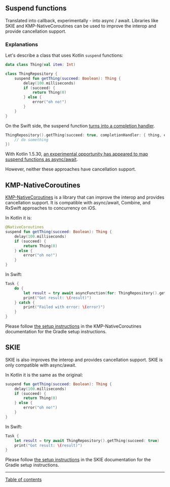 ## Suspend functions

Translated into callback, experimentally - into async / await. Libraries like SKIE and KMP-NativeCoroutines can be used to improve the interop and provide cancellation support.

### Explanations

Let's describe a class that uses Kotlin `suspend` functions:

```kotlin
data class Thing(val item: Int)

class ThingRepository {
    suspend fun getThing(succeed: Boolean): Thing {
        delay(100.milliseconds)
        if (succeed) {
            return Thing(0)
        } else {
            error("oh no!")
        }
    }
}
```

On the Swift side, the suspend function [turns into a completion handler](https://kotlinlang.org/docs/native-objc-interop.html#suspending-functions).

```swift
ThingRepository().getThing(succeed: true, completionHandler: { thing, error in
    // do something
})
```

With Kotlin 1.5.30, [an experimental opportunity has appeared to map suspend functions as async/await](https://kotlinlang.org/docs/whatsnew1530.html#experimental-interoperability-with-swift-5-5-async-await).

However, neither these approaches have cancellation support.

## KMP-NativeCoroutines
[KMP-NativeCoroutines](https://github.com/rickclephas/KMP-NativeCoroutines) is a library that can improve the interop and provides cancellation support. It is compatible with async/await, Combine, and RxSwift approaches to concurrency on iOS.

In Kotlin it is:
```kotlin
@NativeCoroutines
suspend fun getThing(succeed: Boolean): Thing {
    delay(100.milliseconds)
    if (succeed) {
        return Thing(0)
    } else {
        error("oh no!")
    }
}
```

In Swift:
```swift
Task {
    do {
        let result = try await asyncFunction(for: ThingRepository().getThing(succeed: true))
        print("Got result: \(result)")
    } catch {
        print("Failed with error: \(error)")
    }
}
```

Please follow [the setup instructions](https://github.com/rickclephas/KMP-NativeCoroutines#installation) in the KMP-NativeCoroutines documentation for the Gradle setup instructions. 

## SKIE
SKIE is also improves the interop and provides cancellation support. SKIE is only compatible with async/await. 

In Kotlin it is the same as the original:

```kotlin
suspend fun getThing(succeed: Boolean): Thing {
    delay(100.milliseconds)
    if (succeed) {
        return Thing(0)
    } else {
        error("oh no!")
    }
}
```

In Swift:
```swift
Task {
    let result = try await ThingRepository().getThing(succeed: true)
    print("Got result: \(result)")
}
```

Please follow [the setup instructions](https://skie.touchlab.co/Installation) in the SKIE documentation for the Gradle setup instructions.

---
[Table of contents](/README.md)